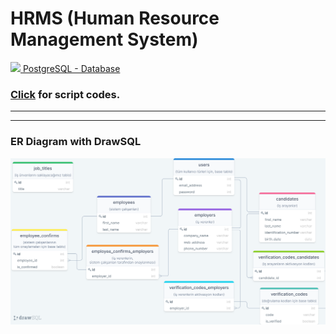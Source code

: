 # HRMS (Human Resource Management System)
<a href="https://github.com/Sina-Afshar/HRMS.PostgreSQL"> <img width=17 src="https://r.resimlink.com/Yosz.png"> PostgreSQL - Database</a>
### <a href="database.sql">Click</a> for script codes.
* * *
<!--
### Relation descriptions : 
  - <b>users</b> <i>(all types of users.)</i>
    - <b>candidates</b> <i>(job seekers)</i>
    - <b>employees</b> <i>(hrms system workers)</i>
    - <b>employers</b> <i>(employers for candidates)</i>
      - <b>employer_activation_by_employees</b> <i>(employers activation method by employees)</i>
  - <b>activation_codes</b> <i>(base table for all activation methods with activation code)</i>
    - <b>activation_code_to_employers</b> <i>(employers acivation method with activation code)</i>
    - <b>activation_code_to_candidates</b> <i>(candidates acivation method with activation code)</i>
  - <b>job_titles</b> <i>(job titles for job positions)</i>
  - -->
* * *
### ER Diagram with DrawSQL
<p align="center"><img src="images/ER Diagram.drawsql.1.png"></p>
